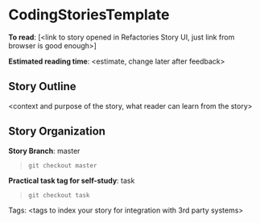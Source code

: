 # CodingStoriesTemplate

**To read**: [<link to story opened in Refactories Story UI, just link from browser is good enough>]

**Estimated reading time**: <estimate, change later after feedback>

## Story Outline

<context and purpose of the story, what reader can learn from the story>

## Story Organization

**Story Branch**: master
> `git checkout master`

**Practical task tag for self-study**: task
> `git checkout task`

Tags: <tags to index your story for integration with 3rd party systems>
